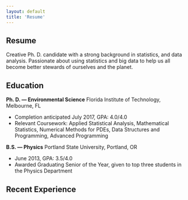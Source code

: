 ```yaml
---
layout: default
title: 'Resume'
---
```


## Resume

Creative Ph. D. candidate with a strong background in statistics, and data analysis. Passionate about using statistics and big data to help us all become better stewards of ourselves and the planet.

## Education

**Ph. D. — Environmental Science**  Florida Institute of Technology, Melbourne, FL

* Completion anticipated July 2017, GPA: 4.0/4.0
* Relevant Coursework: Applied Statistical Analysis, Mathematical Statistics, Numerical Methods for PDEs, Data Structures and Programming, Advanced Programming

**B.S. — Physics**  Portland State University, Portland, OR

* June 2013, GPA: 3.5/4.0
* Awarded Graduating Senior of the Year, given to top three students in the Physics Department

## Recent Experience
